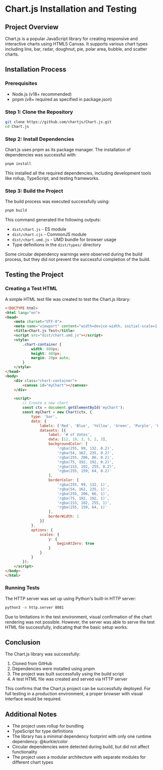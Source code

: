 # Chart.js Installation and Testing

## Project Overview
Chart.js is a popular JavaScript library for creating responsive and interactive charts using HTML5 Canvas. It supports various chart types including line, bar, radar, doughnut, pie, polar area, bubble, and scatter charts.

## Installation Process

### Prerequisites
- Node.js (v18+ recommended)
- pnpm (v8+ required as specified in package.json)

### Step 1: Clone the Repository
```bash
git clone https://github.com/chartjs/Chart.js.git
cd Chart.js
```

### Step 2: Install Dependencies
Chart.js uses pnpm as its package manager. The installation of dependencies was successful with:
```bash
pnpm install
```

This installed all the required dependencies, including development tools like rollup, TypeScript, and testing frameworks.

### Step 3: Build the Project
The build process was executed successfully using:
```bash
pnpm build
```

This command generated the following outputs:
- `dist/chart.js` - ES module
- `dist/chart.cjs` - CommonJS module
- `dist/chart.umd.js` - UMD bundle for browser usage
- Type definitions in the `dist/types/` directory

Some circular dependency warnings were observed during the build process, but they did not prevent the successful completion of the build.

## Testing the Project

### Creating a Test HTML
A simple HTML test file was created to test the Chart.js library:
```html
<!DOCTYPE html>
<html lang="en">
<head>
    <meta charset="UTF-8">
    <meta name="viewport" content="width=device-width, initial-scale=1.0">
    <title>Chart.js Test</title>
    <script src="dist/chart.umd.js"></script>
    <style>
        .chart-container {
            width: 800px;
            height: 400px;
            margin: 20px auto;
        }
    </style>
</head>
<body>
    <div class="chart-container">
        <canvas id="myChart"></canvas>
    </div>

    <script>
        // Create a new chart
        const ctx = document.getElementById('myChart');
        const myChart = new Chart(ctx, {
            type: 'bar',
            data: {
                labels: ['Red', 'Blue', 'Yellow', 'Green', 'Purple', 'Orange'],
                datasets: [{
                    label: '# of Votes',
                    data: [12, 19, 3, 5, 2, 3],
                    backgroundColor: [
                        'rgba(255, 99, 132, 0.2)',
                        'rgba(54, 162, 235, 0.2)',
                        'rgba(255, 206, 86, 0.2)',
                        'rgba(75, 192, 192, 0.2)',
                        'rgba(153, 102, 255, 0.2)',
                        'rgba(255, 159, 64, 0.2)'
                    ],
                    borderColor: [
                        'rgba(255, 99, 132, 1)',
                        'rgba(54, 162, 235, 1)',
                        'rgba(255, 206, 86, 1)',
                        'rgba(75, 192, 192, 1)',
                        'rgba(153, 102, 255, 1)',
                        'rgba(255, 159, 64, 1)'
                    ],
                    borderWidth: 1
                }]
            },
            options: {
                scales: {
                    y: {
                        beginAtZero: true
                    }
                }
            }
        });
    </script>
</body>
</html>
```

### Running Tests
The HTTP server was set up using Python's built-in HTTP server:
```bash
python3 -m http.server 8081
```

Due to limitations in the test environment, visual confirmation of the chart rendering was not possible. However, the server was able to serve the test HTML file successfully, indicating that the basic setup works.

## Conclusion

The Chart.js library was successfully:
1. Cloned from GitHub
2. Dependencies were installed using pnpm
3. The project was built successfully using the build script
4. A test HTML file was created and served via HTTP server

This confirms that the Chart.js project can be successfully deployed. For full testing in a production environment, a proper browser with visual interface would be required.

## Additional Notes

- The project uses rollup for bundling
- TypeScript for type definitions
- The library has a minimal dependency footprint with only one runtime dependency: @kurkle/color
- Circular dependencies were detected during build, but did not affect functionality
- The project uses a modular architecture with separate modules for different chart types
